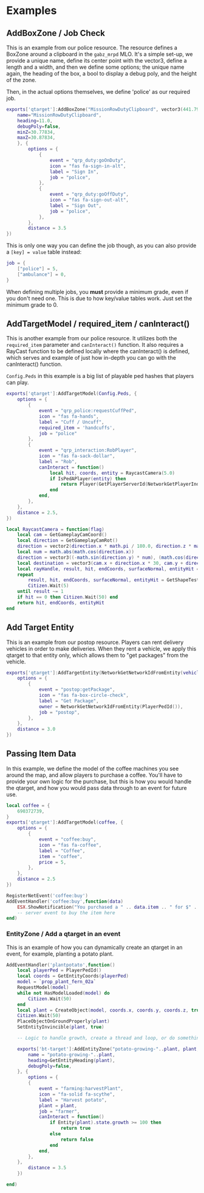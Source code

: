 # Examples

## AddBoxZone / Job Check
This is an example from our police resource. The resource defines a BoxZone around a clipboard in the `gabz_mrpd` MLO. 
It's a simple set-up, we provide a unique name, define its center point with the vector3, define a length and a width, and then we define some options; the unique name again, the heading of the box, a bool to display a debug poly, and the height of the zone. 

Then, in the actual options themselves,  we define 'police' as our required job.

```lua
exports['qtarget']:AddBoxZone("MissionRowDutyClipboard", vector3(441.7989, -982.0529, 30.67834), 0.45, 0.35, {
	name="MissionRowDutyClipboard",
	heading=11.0,
	debugPoly=false,
	minZ=30.77834,
	maxZ=30.87834,
	}, {
		options = {
			{
				event = "qrp_duty:goOnDuty",
				icon = "fas fa-sign-in-alt",
				label = "Sign In",
				job = "police",
			},
			{
				event = "qrp_duty:goOffDuty",
				icon = "fas fa-sign-out-alt",
				label = "Sign Out",
				job = "police",
			},
		},
		distance = 3.5
})
```

This is only one way you can define the job though, as you can also provide a `[key] = value` table instead:

```lua
job = {
	["police"] = 5,
	["ambulance"] = 0,
}
```
When defining multiple jobs, you **must** provide a minimum grade, even if you don't need one. This is due to how key/value tables work. Just set the minimum grade to 0. 

## AddTargetModel / required_item / canInteract()

This is another example from our police resource. It utilizes both the `required_item` parameter and `canInteract()` function. It also requires a RayCast function to be defined locally where the canInteract() is defined, which serves and example of just how in-depth you can go with the canInteract() function.

`Config.Peds` in this example is a big list of playable ped hashes that players can play.

```lua
exports['qtarget']:AddTargetModel(Config.Peds, {
	options = {
		{
			event = "qrp_police:requestCuffPed",
			icon = "fas fa-hands",
			label = "Cuff / Uncuff",
			required_item = 'handcuffs',
			job = "police"
		},
		{
			event = "qrp_interaction:RobPlayer",
			icon = "fas fa-sack-dollar",
			label = "Rob",
			canInteract = function()
				local hit, coords, entity = RaycastCamera(5.0)
				if IsPedAPlayer(entity) then 
					return Player(GetPlayerServerId(NetworkGetPlayerIndexFromPed(entity))).state.handsup
				end
			end, 
		},
	},
	distance = 2.5,
})

local RaycastCamera = function(flag)
    local cam = GetGameplayCamCoord()
    local direction = GetGameplayCamRot()
    direction = vector2(direction.x * math.pi / 180.0, direction.z * math.pi / 180.0)
	local num = math.abs(math.cos(direction.x))
	direction = vector3((-math.sin(direction.y) * num), (math.cos(direction.y) * num), math.sin(direction.x))
    local destination = vector3(cam.x + direction.x * 30, cam.y + direction.y * 30, cam.z + direction.z * 30)
    local rayHandle, result, hit, endCoords, surfaceNormal, entityHit = StartShapeTestLosProbe(cam, destination, flag, ESX.PlayerData.ped, 0)
	repeat
		result, hit, endCoords, surfaceNormal, entityHit = GetShapeTestResult(rayHandle)
		Citizen.Wait(5)
	until result ~= 1
	if hit == 0 then Citizen.Wait(50) end
	return hit, endCoords, entityHit
end
```

## Add Target Entity
This is an example from our postop resource. Players can rent delivery vehicles in order to make deliveries. When they rent a vehicle, we apply this qtarget to that entity only, which allows them to "get packages" from the vehicle.

```lua
exports['qtarget']:AddTargetEntity(NetworkGetNetworkIdFromEntity(vehicle), {
    options = {
        {
            event = "postop:getPackage",
            icon = "fas fa-box-circle-check",
            label = "Get Package",
            owner = NetworkGetNetworkIdFromEntity(PlayerPedId()),
            job = "postop",
        },
    },
    distance = 3.0
})
```

## Passing Item Data
In this example, we define the model of the coffee machines you see around the map, and allow players to purchase a coffee. You'll have to provide your own logic for the purchase, but this is how you would handle the qtarget, and how you would pass data through to an event for future use. 

```lua
local coffee = {
    690372739,
}
exports['qtarget']:AddTargetModel(coffee, {
    options = {
        {
            event = "coffee:buy",
            icon = "fas fa-coffee",
            label = "Coffee",
            item = "coffee",
            price = 5,
        },
    },
    distance = 2.5
})

RegisterNetEvent('coffee:buy')
AddEventHandler('coffee:buy',function(data)
    ESX.ShowNotification("You purchased a " .. data.item .. " for $" .. data.price .. ". Enjoy!")
    -- server event to buy the item here
end)
```

### EntityZone / Add a qtarget in an event
This is an example of how you can dynamically create an qtarget in an event, for example, planting a potato plant.

```lua
AddEventHandler('plantpotato',function()
	local playerPed = PlayerPedId()
	local coords = GetEntityCoords(playerPed)
	model = `prop_plant_fern_02a`
	RequestModel(model)
	while not HasModelLoaded(model) do
		Citizen.Wait(50)
	end
	local plant = CreateObject(model, coords.x, coords.y, coords.z, true, true)
	Citizen.Wait(50)
	PlaceObjectOnGroundProperly(plant)
	SetEntityInvincible(plant, true)

	-- Logic to handle growth, create a thread and loop, or do something else. Up to you.

	exports['bt-target']:AddEntityZone("potato-growing-"..plant, plant, {
		name = "potato-growing-"..plant,
		heading=GetEntityHeading(plant),
		debugPoly=false,
	}, {
		options = {
		{
			event = "farming:harvestPlant",
			icon = "fa-solid fa-scythe",
			label = "Harvest potato",
			plant = plant,
			job = "farmer",
			canInteract = function()
				if Entity(plant).state.growth >= 100 then 
					return true
				else 
					return false
				end 
			end,
		},
	},
		distance = 3.5
	})

end)
```